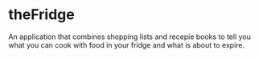 # theFridge
An application that combines shopping lists and recepie books to tell you what you can cook with food in your fridge and what is about to expire.